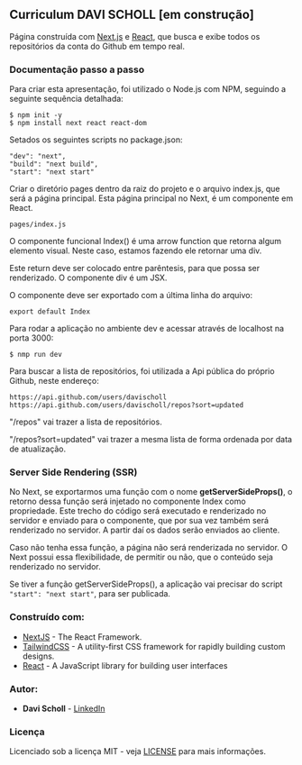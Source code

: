 ## Curriculum DAVI SCHOLL [em construção]

Página construída com [Next.js](https://nextjs.org/) e [React](https://reactjs.org/), que busca e exibe todos os repositórios da conta do Github em tempo real.

### Documentação passo a passo

Para criar esta apresentação, foi utilizado o Node.js com NPM, seguindo a seguinte sequência detalhada:

```
$ npm init -y
$ npm install next react react-dom
```
Setados os seguintes scripts no package.json:
```
"dev": "next",
"build": "next build",
"start": "next start"
```

Criar o diretório pages dentro da raiz do projeto e o arquivo index.js, que será a página principal. Esta página principal no Next, é um componente em React.

``
pages/index.js
``

O componente funcional Index() é uma arrow function que retorna algum elemento visual. Neste caso, estamos fazendo ele retornar uma div.

Este return deve ser colocado entre parêntesis, para que possa ser renderizado.
O componente div é um JSX.

O componente deve ser exportado com a última linha do arquivo:

``
export default Index
``

Para rodar a aplicação no ambiente dev e acessar através de localhost na porta 3000:

```
$ nmp run dev
```

Para buscar a lista de repositórios, foi utilizada a Api pública do próprio Github, neste endereço:
```
https://api.github.com/users/davischoll
https://api.github.com/users/davischoll/repos?sort=updated
```
"/repos" vai trazer a lista de repositórios.

"/repos?sort=updated" vai trazer a mesma lista de forma ordenada por data de atualização.

### Server Side Rendering (SSR)

No Next, se exportarmos uma função com o nome **getServerSideProps()**, o retorno dessa função será injetado no componente Index como propriedade. Este trecho do código será executado e renderizado no servidor e enviado para o componente, que por sua vez também será renderizado no servidor. A partir daí os dados serão enviados ao cliente.

Caso não tenha essa função, a página não será renderizada no servidor. O Next possui essa flexibilidade, de permitir ou não, que o conteúdo seja renderizado no servidor.

Se tiver a função getServerSideProps(), a aplicação vai precisar do script `"start": "next start"`, para ser publicada.


### Construído com:

* [NextJS](https://nextjs.org/) - The React Framework.
* [TailwindCSS](https://tailwindcss.com/) - A utility-first CSS framework for
rapidly building custom designs.
* [React](https://reactjs.org/) - A JavaScript library for building user interfaces

### Autor:

* **Davi Scholl** - [LinkedIn](https://www.linkedin.com/in/davischoll/)

### Licença

Licenciado sob a licença MIT - veja [LICENSE](LICENSE) para mais informações.
